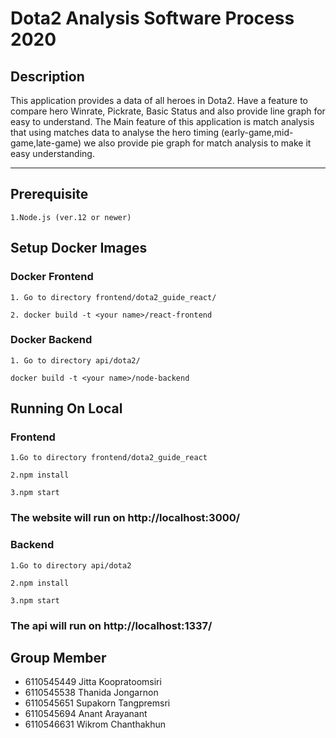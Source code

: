 # **Dota2 Analysis Software Process 2020**

## **Description**
<p> This application provides a data of all heroes in Dota2. Have a feature to compare hero Winrate, Pickrate, Basic Status and also provide line graph for easy to understand. The Main feature of this application is match analysis that using matches data to analyse the hero timing (early-game,mid-game,late-game) we also provide pie graph for match analysis to make it easy understanding. </p>

---
## **Prerequisite**
    1.Node.js (ver.12 or newer)
    


## **Setup Docker Images**
### Docker Frontend
```
1. Go to directory frontend/dota2_guide_react/
```
```
2. docker build -t <your name>/react-frontend
```

### Docker Backend
```
1. Go to directory api/dota2/
```
```
docker build -t <your name>/node-backend
```

## **Running On Local**
### **Frontend**
```
1.Go to directory frontend/dota2_guide_react
```
```
2.npm install
```
```
3.npm start
```
### The website will run on http://localhost:3000/

### **Backend**
```
1.Go to directory api/dota2
```
```
2.npm install
```
```
3.npm start
```
### The api will run on http://localhost:1337/

## Group Member
* 6110545449	Jitta Koopratoomsiri
* 6110545538	Thanida Jongarnon
* 6110545651	Supakorn Tangpremsri
* 6110545694	Anant Arayanant
* 6110546631	Wikrom Chanthakhun
